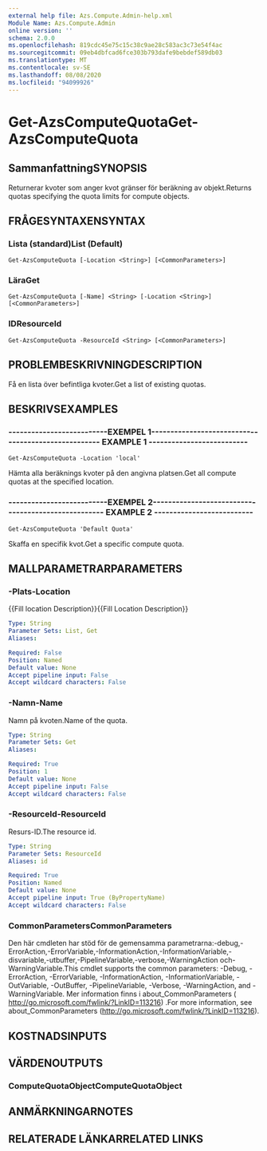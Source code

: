 ```yaml
---
external help file: Azs.Compute.Admin-help.xml
Module Name: Azs.Compute.Admin
online version: ''
schema: 2.0.0
ms.openlocfilehash: 819cdc45e75c15c38c9ae28c583ac3c73e54f4ac
ms.sourcegitcommit: 09eb4dbfcad6fce303b793dafe9bebdef589db03
ms.translationtype: MT
ms.contentlocale: sv-SE
ms.lasthandoff: 08/08/2020
ms.locfileid: "94099926"
---
```

# <span data-ttu-id="cf283-101">Get-AzsComputeQuota</span><span class="sxs-lookup"><span data-stu-id="cf283-101">Get-AzsComputeQuota</span></span>

## <span data-ttu-id="cf283-102">Sammanfattning</span><span class="sxs-lookup"><span data-stu-id="cf283-102">SYNOPSIS</span></span>
<span data-ttu-id="cf283-103">Returnerar kvoter som anger kvot gränser för beräkning av objekt.</span><span class="sxs-lookup"><span data-stu-id="cf283-103">Returns quotas specifying the quota limits for compute objects.</span></span>

## <span data-ttu-id="cf283-104">FRÅGESYNTAXEN</span><span class="sxs-lookup"><span data-stu-id="cf283-104">SYNTAX</span></span>

### <span data-ttu-id="cf283-105">Lista (standard)</span><span class="sxs-lookup"><span data-stu-id="cf283-105">List (Default)</span></span>
```
Get-AzsComputeQuota [-Location <String>] [<CommonParameters>]
```

### <span data-ttu-id="cf283-106">Lära</span><span class="sxs-lookup"><span data-stu-id="cf283-106">Get</span></span>
```
Get-AzsComputeQuota [-Name] <String> [-Location <String>] [<CommonParameters>]
```

### <span data-ttu-id="cf283-107">ID</span><span class="sxs-lookup"><span data-stu-id="cf283-107">ResourceId</span></span>
```
Get-AzsComputeQuota -ResourceId <String> [<CommonParameters>]
```

## <span data-ttu-id="cf283-108">PROBLEMBESKRIVNING</span><span class="sxs-lookup"><span data-stu-id="cf283-108">DESCRIPTION</span></span>
<span data-ttu-id="cf283-109">Få en lista över befintliga kvoter.</span><span class="sxs-lookup"><span data-stu-id="cf283-109">Get a list of existing quotas.</span></span>

## <span data-ttu-id="cf283-110">BESKRIVS</span><span class="sxs-lookup"><span data-stu-id="cf283-110">EXAMPLES</span></span>

### <span data-ttu-id="cf283-111">--------------------------EXEMPEL 1--------------------------</span><span class="sxs-lookup"><span data-stu-id="cf283-111">-------------------------- EXAMPLE 1 --------------------------</span></span>
```
Get-AzsComputeQuota -Location 'local'
```

<span data-ttu-id="cf283-112">Hämta alla beräknings kvoter på den angivna platsen.</span><span class="sxs-lookup"><span data-stu-id="cf283-112">Get all compute quotas at the specified location.</span></span>

### <span data-ttu-id="cf283-113">--------------------------EXEMPEL 2--------------------------</span><span class="sxs-lookup"><span data-stu-id="cf283-113">-------------------------- EXAMPLE 2 --------------------------</span></span>
```
Get-AzsComputeQuota 'Default Quota'
```

<span data-ttu-id="cf283-114">Skaffa en specifik kvot.</span><span class="sxs-lookup"><span data-stu-id="cf283-114">Get a specific compute quota.</span></span>

## <span data-ttu-id="cf283-115">MALLPARAMETRAR</span><span class="sxs-lookup"><span data-stu-id="cf283-115">PARAMETERS</span></span>

### <span data-ttu-id="cf283-116">-Plats</span><span class="sxs-lookup"><span data-stu-id="cf283-116">-Location</span></span>
<span data-ttu-id="cf283-117">{{Fill location Description}}</span><span class="sxs-lookup"><span data-stu-id="cf283-117">{{Fill Location Description}}</span></span>

```yaml
Type: String
Parameter Sets: List, Get
Aliases: 

Required: False
Position: Named
Default value: None
Accept pipeline input: False
Accept wildcard characters: False
```

### <span data-ttu-id="cf283-118">-Namn</span><span class="sxs-lookup"><span data-stu-id="cf283-118">-Name</span></span>
<span data-ttu-id="cf283-119">Namn på kvoten.</span><span class="sxs-lookup"><span data-stu-id="cf283-119">Name of the quota.</span></span>

```yaml
Type: String
Parameter Sets: Get
Aliases: 

Required: True
Position: 1
Default value: None
Accept pipeline input: False
Accept wildcard characters: False
```

### <span data-ttu-id="cf283-120">-ResourceId</span><span class="sxs-lookup"><span data-stu-id="cf283-120">-ResourceId</span></span>
<span data-ttu-id="cf283-121">Resurs-ID.</span><span class="sxs-lookup"><span data-stu-id="cf283-121">The resource id.</span></span>

```yaml
Type: String
Parameter Sets: ResourceId
Aliases: id

Required: True
Position: Named
Default value: None
Accept pipeline input: True (ByPropertyName)
Accept wildcard characters: False
```

### <span data-ttu-id="cf283-122">CommonParameters</span><span class="sxs-lookup"><span data-stu-id="cf283-122">CommonParameters</span></span>
<span data-ttu-id="cf283-123">Den här cmdleten har stöd för de gemensamma parametrarna:-debug,-ErrorAction,-ErrorVariable,-InformationAction,-InformationVariable,-disvariable,-utbuffer,-PipelineVariable,-verbose,-WarningAction och-WarningVariable.</span><span class="sxs-lookup"><span data-stu-id="cf283-123">This cmdlet supports the common parameters: -Debug, -ErrorAction, -ErrorVariable, -InformationAction, -InformationVariable, -OutVariable, -OutBuffer, -PipelineVariable, -Verbose, -WarningAction, and -WarningVariable.</span></span> <span data-ttu-id="cf283-124">Mer information finns i about_CommonParameters ( http://go.microsoft.com/fwlink/?LinkID=113216) .</span><span class="sxs-lookup"><span data-stu-id="cf283-124">For more information, see about_CommonParameters (http://go.microsoft.com/fwlink/?LinkID=113216).</span></span>

## <span data-ttu-id="cf283-125">KOSTNADS</span><span class="sxs-lookup"><span data-stu-id="cf283-125">INPUTS</span></span>

## <span data-ttu-id="cf283-126">VÄRDEN</span><span class="sxs-lookup"><span data-stu-id="cf283-126">OUTPUTS</span></span>

### <span data-ttu-id="cf283-127">ComputeQuotaObject</span><span class="sxs-lookup"><span data-stu-id="cf283-127">ComputeQuotaObject</span></span>

## <span data-ttu-id="cf283-128">ANMÄRKNINGAR</span><span class="sxs-lookup"><span data-stu-id="cf283-128">NOTES</span></span>

## <span data-ttu-id="cf283-129">RELATERADE LÄNKAR</span><span class="sxs-lookup"><span data-stu-id="cf283-129">RELATED LINKS</span></span>

